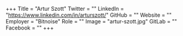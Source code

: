+++
Title = "Artur Szott"
Twitter = ""
LinkedIn = "https://www.linkedin.com/in/arturszott/"
GitHub = ""
Website = ""
Employer = "Bitnoise"
Role = ""
Image = "artur-szott.jpg"
GitLab = ""
Facebook = ""
+++
